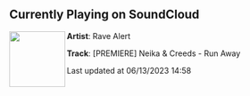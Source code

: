 ## Currently Playing on SoundCloud

[<img align="left" width="100" src="https://i1.sndcdn.com/artworks-6q5zDpkAXm0x2p5i-0gXajQ-t500x500.jpg">](https://soundcloud.com/rave_alert/premiere-neika-creeds-run-away)

**Artist**: Rave Alert 

**Track**: [PREMIERE] Neika & Creeds - Run Away

Last updated at 06/13/2023 14:58
